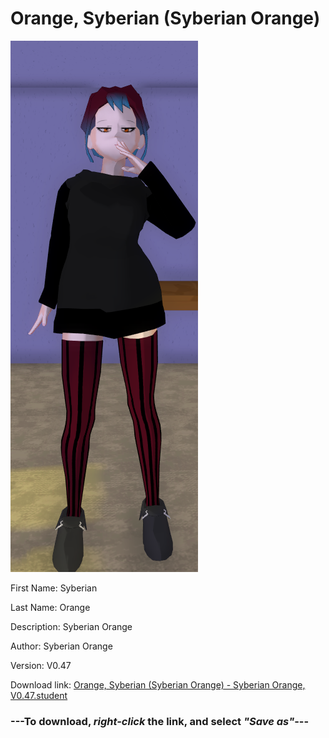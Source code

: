 # Orange, Syberian (Syberian Orange)

<img src="https://raw.githubusercontent.com/Arbiter1223/Daigaku-Gurashi-Custom-Students/master/Students/Files/Orange%2C%20Syberian%20(Syberian%20Orange).png" title="Orange, Syberian (Syberian Orange) - Syberian Orange, V0.47">

First Name: Syberian

Last Name: Orange

Description: Syberian Orange

Author: Syberian Orange

Version: V0.47

Download link: <a href="https://raw.githubusercontent.com/Arbiter1223/Daigaku-Gurashi-Custom-Students/master/Students/Files/Orange%2C%20Syberian%20(Syberian%20Orange)%20-%20Syberian%20Orange%2C%20V0.47.student">Orange, Syberian (Syberian Orange) - Syberian Orange, V0.47.student</a>

### ---**To download, _right-click_ the link, and select _"Save as"_**---
